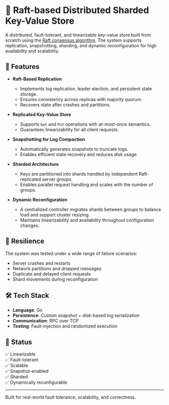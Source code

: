 # 🧠 Raft-based Distributed Sharded Key-Value Store

A distributed, fault-tolerant, and linearizable key-value store built from scratch using the [Raft consensus algorithm](https://raft.github.io/). The system supports replication, snapshotting, sharding, and dynamic reconfiguration for high availability and scalability.

## 🚀 Features

- **Raft-Based Replication**
  - Implements log replication, leader election, and persistent state storage.
  - Ensures consistency across replicas with majority quorum.
  - Recovers state after crashes and partitions.

- **Replicated Key-Value Store**
  - Supports `Get` and `Put` operations with at-most-once semantics.
  - Guarantees linearizability for all client requests.

- **Snapshotting for Log Compaction**
  - Automatically generates snapshots to truncate logs.
  - Enables efficient state recovery and reduces disk usage.

- **Sharded Architecture**
  - Keys are partitioned into shards handled by independent Raft-replicated server groups.
  - Enables parallel request handling and scales with the number of groups.

- **Dynamic Reconfiguration**
  - A centralized controller migrates shards between groups to balance load and support cluster resizing.
  - Maintains linearizability and availability throughout configuration changes.

## 🧪 Resilience

The system was tested under a wide range of failure scenarios:
- Server crashes and restarts
- Network partitions and dropped messages
- Duplicate and delayed client requests
- Shard movements during reconfiguration

## 🛠️ Tech Stack

- **Language**: Go
- **Persistence**: Custom snapshot + disk-based log serialization
- **Communication**: RPC over TCP
- **Testing**: Fault-injection and randomized execution

## 📌 Status

✅ Linearizable  
✅ Fault-tolerant  
✅ Scalable  
✅ Snapshot-enabled  
✅ Sharded  
✅ Dynamically reconfigurable  

---

Built for real-world fault tolerance, scalability, and correctness.
